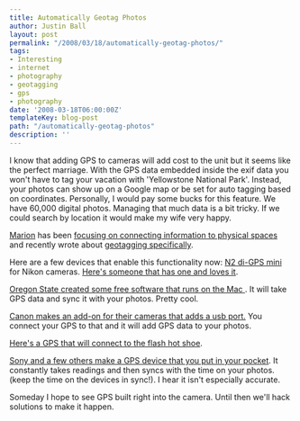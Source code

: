 ```yaml
---
title: Automatically Geotag Photos
author: Justin Ball
layout: post
permalink: "/2008/03/18/automatically-geotag-photos/"
tags:
- Interesting
- internet
- photography
- geotagging
- gps
- photography
date: '2008-03-18T06:00:00Z'
templateKey: blog-post
path: "/automatically-geotag-photos"
description: ''
---
```


I know that adding GPS to cameras will add cost to the unit but it seems like the perfect marriage. With the GPS data embedded inside the exif data you won't have to tag your vacation with 'Yellowstone National Park'. Instead, your photos can show up on a Google map or be set for auto tagging based on coordinates. Personally, I would pay some bucks for this feature. We have 60,000 digital photos. Managing that much data is a bit tricky. If we could search by location it would make my wife very happy.

[Marion][1] has been [focusing on connecting information to physical spaces][2] and recently wrote about [geotagging specifically][3].

 [1]: http://chickenarmpits.blogspot.com/
 [2]: http://ereigo.com/2008/03/04/the-next-big-thing/
 [3]: http://ereigo.com/2008/03/18/geotagging/

Here are a few devices that enable this functionality now:
[ N2 di-GPS mini][4] for Nikon cameras. [Here's someone that has one and loves it][5].

 [4]: http://www.dawntech.hk/di-GPS/n2.htm
 [5]: http://www.moosenewsblog.com/archives/2007/06/23/coolest-tool-ever-062307/

[Oregon State created some free software that runs on the Mac ][6]. It will take GPS data and sync it with your photos. Pretty cool.

 [6]: http://oregonstate.edu/~earlyj/gpsphotolinker/

[Canon makes an add-on for their cameras that adds a usb port.][7] You connect your GPS to that and it will add GPS data to your photos.

 [7]: http://web.canon.jp/imaging/wft/wft-e2/manual/gps/index.html

[Here's a GPS that will connect to the flash hot shoe][8].

 [8]: http://www.letsgodigital.org/en/13416/slr_camera_gps_system/

[Sony and a few others make a GPS device that you put in your pocket][9]. It constantly takes readings and then syncs with the time on your photos. (keep the time on the devices in sync!). I hear it isn't especially accurate.

 [9]: http://reviews.cnet.com/4531-10921_7-6624293.html

Someday I hope to see GPS built right into the camera. Until then we'll hack solutions to make it happen.

